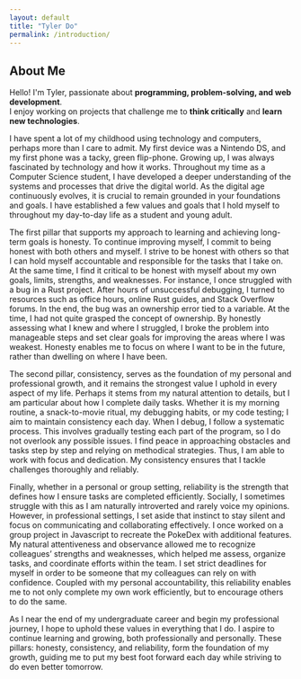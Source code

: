 ```yaml
---
layout: default
title: "Tyler Do"
permalink: /introduction/
---
```

## About Me

Hello! I'm Tyler, passionate about **programming, problem-solving, and web development**.  
I enjoy working on projects that challenge me to **think critically** and **learn new technologies**.  

I have spent a lot of my childhood using technology and computers, perhaps more than I care to admit. My first device was a Nintendo DS, and my first phone was a tacky, green flip-phone. Growing up, I was always fascinated by technology and how it works. Throughout my time as a Computer Science student, I have developed a deeper understanding of the systems and processes that drive the digital world. As the digital age continuously evolves, it is crucial to remain grounded in your foundations and goals. I have established a few values and goals that I hold myself to throughout my day-to-day life as a student and young adult. 

The first pillar that supports my approach to learning and achieving long-term goals is honesty. To continue improving myself, I commit to being honest with both others and myself. I strive to be honest with others so that I can hold myself accountable and responsible for the tasks that I take on. At the same time, I find it critical to be honest with myself about my own goals, limits, strengths, and weaknesses. For instance, I once struggled with a bug in a Rust project. After hours of unsuccessful debugging, I turned to resources such as office hours, online Rust guides, and Stack Overflow forums. In the end, the bug was an ownership error tied to a variable. At the time, I had not quite grasped the concept of ownership. By honestly assessing what I knew and where I struggled, I broke the problem into manageable steps and set clear goals for improving the areas where I was weakest. Honesty enables me to focus on where I want to be in the future, rather than dwelling on where I have been. 

The second pillar, consistency, serves as the foundation of my personal and professional growth, and it remains the strongest value I uphold in every aspect of my life. Perhaps it stems from my natural attention to details, but I am particular about how I complete daily tasks. Whether it is my morning routine, a snack-to-movie ritual, my debugging habits, or my code testing; I aim to maintain consistency each day. When I debug, I follow a systematic process. This involves gradually testing each part of the program, so I do not overlook any possible issues. I find peace in approaching obstacles and tasks step by step and relying on methodical strategies. Thus, I am able to work with focus and dedication. My consistency ensures that I tackle challenges thoroughly and reliably. 

Finally, whether in a personal or group setting, reliability is the strength that defines how I ensure tasks are completed efficiently. Socially, I sometimes struggle with this as I am naturally introverted and rarely voice my opinions. However, in professional settings, I set aside that instinct to stay silent and focus on communicating and collaborating effectively. I once worked on a group project in Javascript to recreate the PokeDex with additional features. My natural attentiveness and observance allowed me to recognize colleagues’ strengths and weaknesses, which helped me assess, organize tasks, and coordinate efforts within the team. I set strict deadlines for myself in order to be someone that my colleagues can rely on with confidence. Coupled with my personal accountability, this reliability enables me to not only complete my own work efficiently, but to encourage others to do the same. 

As I near the end of my undergraduate career and begin my professional journey, I hope to uphold these values in everything that I do. I aspire to continue learning and growing, both professionally and personally. These pillars: honesty, consistency, and reliability, form the foundation of my growth, guiding me to put my best foot forward each day while striving to do even better tomorrow.
